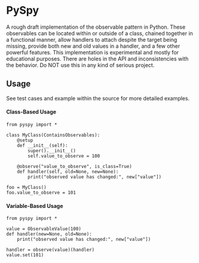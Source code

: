 # PySpy
A rough draft implementation of the observable pattern in Python. These observables can be located within or outside of a class, chained together in a functional manner, allow handlers to attach despite the target being missing, provide both new and old values in a handler, and a few other powerful features. This implementation is experimental and mostly for educational purposes. There are holes in the API and inconsistencies with the behavior. Do NOT use this in any kind of serious project.

## Usage
See test cases and example within the source for more detailed examples.

#### Class-Based Usage
```
from pyspy import *

class MyClass(ContainsObservables):
    @setup
    def __init__(self):
        super().__init__()
        self.value_to_observe = 100

    @observe("value_to_observe", is_class=True)
    def handler(self, old=None, new=None):
        print("observed value has changed:", new["value"])

foo = MyClass()
foo.value_to_observe = 101
```
#### Variable-Based Usage
```
from pyspy import *

value = ObservableValue(100)
def handler(new=None, old=None):
    print("observed value has changed:", new["value"])

handler = observe(value)(handler)
value.set(101)
``` 

